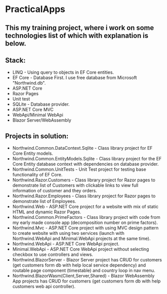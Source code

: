 # PracticalApps
## This my training project, where i work on some technologies list of which with explanation is below. 
## Stack: 
 - LINQ - Using query to objects in EF Core entities.
- EF Core - Database First. I use free database from Microsoft "Northwind.db".
 - ASP.NET Core
 - Razor Pages
 - Unit test
 - SQLite - Database provider.
 - ASP.NET Core MVC
 - WebApi/Minimal WebApi
 - Blazor Server/WebAssembly
## Projects in solution:
 - Northwind.Common.DataContext.Sqlite - Class library project for EF Core Entity models.
 - Northwind.Common.EntityModels.Sqlite - Class library project for the EF Core Entity database context with dependencies on database provider.
 - Northwind.Common.UnitTests - Unit Test project for testing base functionality of EF Core.
 - Northwind.Razor.Customers - Class library project for Razor pages to demonstrate list of Customers with clickable links to view full information of customer and they orders.
 - Northwind.Razor.Employees - Class library project for Razor pages to demonstrate list of Employees.
 - Northwind.Web - ASP.NET Core project for a website with mix of static HTML and dynamic Razor Pages.
 - Northwind.Common.PrimeFactors - Class library project with code from my early made console app (decomposition number on prime factors).
 - Northwind.Mvc - ASP.NET Core project with using MVC design pattern to create website with using two services (launch with Northwind.WebApi and Minimal.WebApi projects at the same time).
 - Northwind.WebApi - ASP.NET Core WebApi project.
 - Minimal.WebApi - ASP.NET Core WebApi project without selecting checkbox to use controllers and views.
 - Northwind.BlazorServer - Blazor Server project has CRUD for customers (get customers form db with help local service dependency) and routable page component (timestable) and country loop in nav menu.
 - Northwind.BlazorWasm(Client,Server,Shared) - Blazor WebAssembly App projects has CRUD for customers (get customers form db with help customers web api controller). 
